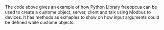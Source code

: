 
The code above gives an example of how Python Library freeopcua can be used to create a custome object, server, client and talk using Modbus to devices. 
It has methods as exmaples to show on how input arguments could be defined while custome objects. 

